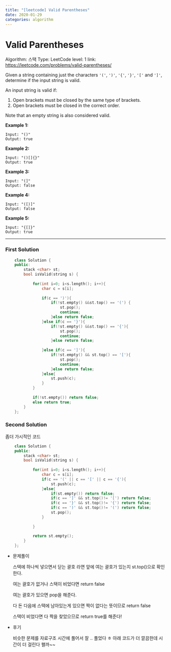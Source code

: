 ```yaml
---
title: "[leetcode] Valid Parentheses"
date: 2020-01-29
categories: algorithm
---
```

# Valid Parentheses

Algorithm: 스택
Type: LeetCode
level: 1
link: https://leetcode.com/problems/valid-parentheses/

Given a string containing just the characters `'('`, `')'`, `'{'`, `'}'`, `'['` and `']'`, determine if the input string is valid.

An input string is valid if:

1. Open brackets must be closed by the same type of brackets.
2. Open brackets must be closed in the correct order.

Note that an empty string is also considered valid.

**Example 1:**

    Input: "()"
    Output: true

**Example 2:**

    Input: "()[]{}"
    Output: true

**Example 3:**

    Input: "(]"
    Output: false

**Example 4:**

    Input: "([)]"
    Output: false

**Example 5:**

    Input: "{[]}"
    Output: true

---

### First Solution
```c++
    class Solution {
    public:
        stack <char> st;
        bool isValid(string s) {
            
            for(int i=0; i<s.length(); i++){
                char c = s[i];
                
                if(c == ')'){
                    if(!st.empty() &&st.top() == '(') {
                        st.pop();
                        continue;
                    }else return false;
                }else if(c == '}'){
                    if(!st.empty() &&st.top() == '{'){
                        st.pop();
                        continue;
                    }else return false;
                    
                }else if(c == ']'){
                    if(!st.empty() && st.top() == '['){
                        st.pop();
                        continue;
                    }else return false;
                }else{
                    st.push(c);
                }
            }
            
            if(!st.empty()) return false;
            else return true;
        }
    };
```
### Second Solution

좀더 가시적인 코드
```c++
    class Solution {
    public:
        stack <char> st;
        bool isValid(string s) {
            
            for(int i=0; i<s.length(); i++){
                char c = s[i];
                if(c == '(' || c == '[' || c == '{'){
                    st.push(c);
                }else{
                    if(st.empty()) return false;
                    if(c == ']' && st.top()!= '[') return false;
                    if(c == '}' && st.top()!= '{') return false;
                    if(c == ')' && st.top()!= '(') return false;
                    st.pop();
                }
                
            }
            
            return st.empty();
        }
    };
```
- 문제풀이

    스택에 하나씩 넣으면서 닫는 괄호 라면 앞에 여는 괄호가 있는지 st.top()으로 확인한다.

    여는 괄호가 없거나 스택이 비었다면 return false

    여는 괄호가 있으면 pop을 해준다.

    다 돈 다음에 스택에 남아있는게 있으면 짝이 없다는 뜻이므로 return false

    스택이 비었다면 다 짝을 찾았으므로 return true를 해준다!

- 후기

    비슷한 문제를 자료구조 시간에 풀어서 잘 .. 풀었다 ㅎ 아래 코드가 더 깔끔한데 시간이 더 걸린다 왤까~~